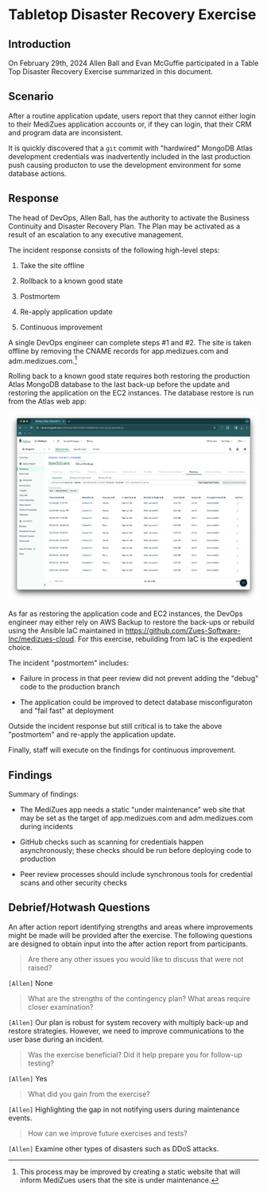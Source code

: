 # Tabletop Disaster Recovery Exercise


## Introduction

On February 29th, 2024 Allen Ball and Evan McGuffie participated in a Table
Top Disaster Recovery Exercise summarized in this document.


## Scenario

After a routine application update, users report that they cannot either login
to their MediZues application accounts or, if they can login, that their CRM
and program data are inconsistent.

It is quickly discovered that a `git` commit with "hardwired" MongoDB Atlas
development credentials was inadvertently included in the last production push
causing producton to use the development environment for some database
actions.


## Response

The head of DevOps, Allen Ball, has the authority to activate the Business
Continuity and Disaster Recovery Plan.  The Plan may be activated as a result
of an escalation to any executive management.

The incident response consists of the following high-level steps:

1. Take the site offline

2. Rollback to a known good state

3. Postmortem

4. Re-apply application update

5. Continuous improvement

A single DevOps engineer can complete steps #1 and #2.  The site is taken
offline by removing the CNAME records for app.medizues.com and
adm.medizues.com.[^1]

Rolling back to a known good state requires both restoring the production
Atlas MongoDB database to the last back-up before the update and restoring the
application on the EC2 instances.  The database restore is run from the Atlas
web app:

![](tabletop-disaster-recovery-exercise/screenshot-1.png)

As far as restoring the application code and EC2 instances, the DevOps
engineer may either rely on AWS Backup to restore the back-ups or rebuild
using the Ansible IaC maintained in
<https://github.com/Zues-Software-Inc/medizues-cloud>.  For this exercise,
rebuilding from IaC is the expedient choice.

The incident "postmortem" includes:

* Failure in process in that peer review did not prevent adding the "debug"
  code to the production branch

* The application could be improved to detect database misconfiguraton and
  "fail fast" at deployment

Outside the incident response but still critical is to take the above
"postmortem" and re-apply the application update.

Finally, staff will execute on the findings for continuous improvement.


## Findings

Summary of findings:

* The MediZues app needs a static "under maintenance" web site that may be set
  as the target of app.medizues.com and adm.medizues.com during incidents

* GitHub checks such as scanning for credentials happen asynchronously; these
  checks should be run before deploying code to production

* Peer review processes should include synchronous tools for credential scans
  and other security checks


## Debrief/Hotwash Questions

An after action report identifying strengths and areas where improvements
might be made will be provided after the exercise. The following questions are
designed to obtain input into the after action report from participants.

> Are there any other issues you would like to discuss that were not raised?

`[Allen]` None

> What are the strengths of the contingency plan? What areas require closer
> examination?

`[Allen]` Our plan is robust for system recovery with multiply back-up and
restore strategies.  However, we need to improve communications to the user
base during an incident.

> Was the exercise beneficial? Did it help prepare you for follow-up testing?

`[Allen]` Yes

> What did you gain from the exercise?

`[Allen]` Highlighting the gap in not notifying users during maintenance events.

> How can we improve future exercises and tests?

`[Allen]` Examine other types of disasters such as DDoS attacks.



[^1]: This process may be improved by creating a static website that will
    inform MediZues users that the site is under maintenance.
